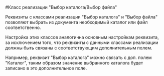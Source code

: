 ﻿#Класс реализации "Выбор каталога/Выбор файла" 

Реквизиты с классами реализации "Выбор каталога" и "Выбор файла" позволяют выбрать из документа необходимый каталог или файл соответственно. 

Настройка этих классов аналогична  основным настройкам реквизита, за исключением того, что реквизиты с данными классами реализации должны быть связаны с соответствующим дополнительным полем. 

Например, реквизит "Выбор каталога" можно связать с доп. полем "Каталог", таким образом значение выбранного каталога будет записано в это дополнительное поле. 